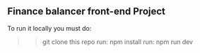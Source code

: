 ## Finance balancer front-end Project

To run it locally you must do: 

>> git clone this repo
>> run: npm install 
>> run: npm run dev
